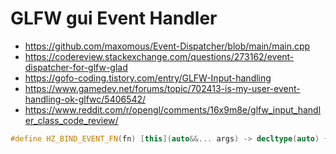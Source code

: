 # GLFW gui Event Handler

- <https://github.com/maxomous/Event-Dispatcher/blob/main/main.cpp>
- <https://codereview.stackexchange.com/questions/273162/event-dispatcher-for-glfw-glad>
- <https://gofo-coding.tistory.com/entry/GLFW-Input-handling>
- <https://www.gamedev.net/forums/topic/702413-is-my-user-event-handling-ok-glfwc/5406542/>
- <https://www.reddit.com/r/opengl/comments/16x9m8e/glfw_input_handler_class_code_review/>

```c++
#define HZ_BIND_EVENT_FN(fn) [this](auto&&... args) -> decltype(auto) { return this->fn(std::forward<decltype(args)>(args)...); }
```
